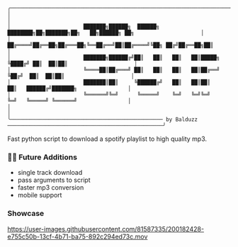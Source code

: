 ```
╭─────────────────────────────────────────────────────────────────────────────────────────────────────────────╮
│                                                                                                             │
│                       ███████╗██████╗  ██████╗ ████████╗██╗███████╗██╗   ██╗██████╗ ██╗                     │
│                       ██╔════╝██╔══██╗██╔═══██╗╚══██╔══╝██║██╔════╝╚██╗ ██╔╝██╔══██╗██║                     │
│                       ███████╗██████╔╝██║   ██║   ██║   ██║█████╗   ╚████╔╝ ██║  ██║██║                     │
│                       ╚════██║██╔═══╝ ██║   ██║   ██║   ██║██╔══╝    ╚██╔╝  ██║  ██║██║                     │
│                       ███████║██║     ╚██████╔╝   ██║   ██║██║        ██║   ██████╔╝███████╗                │
│                       ╚══════╝╚═╝      ╚═════╝    ╚═╝   ╚═╝╚═╝        ╚═╝   ╚═════╝ ╚══════╝                │
│                                                                                                             │
╰──────────────────────────────────────────────── by Balduzz ─────────────────────────────────────────────────╯
```
Fast python script to download a spotify playlist to high quality mp3.

### ✍🏼 Future Additions
- single track download
- pass arguments to script
- faster mp3 conversion
- mobile support

### Showcase

https://user-images.githubusercontent.com/81587335/200182428-e755c50b-13cf-4b71-ba75-892c294ed73c.mov
